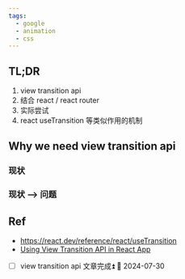 ```yaml
---
tags:
  - google
  - animation
  - css
---
```

## TL;DR

1. view transition api
2. 结合 react / react router
3. 实际尝试
4. react useTransition 等类似作用的机制

## Why we need view transition api

### 现状



### 现状 --> 问题


## Ref

* https://react.dev/reference/react/useTransition
* [Using View Transition API in React App](https://malcolmkee.com/blog/view-transition-api-in-react-app/)

- [ ] view transition api 文章完成⏫ 📅 2024-07-30 